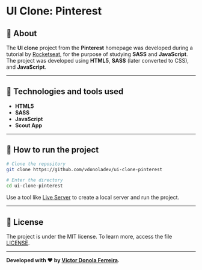 # UI Clone: Pinterest

## 📖 About
The **UI clone** project from the **Pinterest** homepage was developed during a tutorial by [Rocketseat](https://www.youtube.com/c/RocketSeat/), for the purpose of studying **SASS** and **JavaScript**. The project was developed using **HTML5**, **SASS** (later converted to CSS), and **JavaScript**.

---

## 🚀 Technologies and tools used
- **HTML5**
- **SASS**
- **JavaScript**
- **Scout App**

---

## 🔧 How to run the project

```bash
# Clone the repository
git clone https://github.com/vdonoladev/ui-clone-pinterest

# Enter the directory
cd ui-clone-pinterest
```
Use a tool like [Live Server](https://marketplace.visualstudio.com/items?itemName=ritwickdey.LiveServer) to create a local server and run the project.

---

## 📝 License

The project is under the MIT license. To learn more, access the file [LICENSE](https://github.com/vdonoladev/ui-clone-pinterest/blob/main/LICENSE).

---
**Developed with ❤️ by [Víctor Donola Ferreira](https://github.com/vdonoladev/).**
